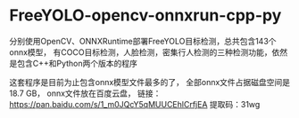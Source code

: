# FreeYOLO-opencv-onnxrun-cpp-py
分别使用OpenCV、ONNXRuntime部署FreeYOLO目标检测，总共包含143个onnx模型，
有COCO目标检测，人脸检测，密集行人检测的三种检测功能，依然是包含C++和Python两个版本的程序

这套程序是目前为止包含onnx模型文件最多的了，
全部onnx文件占据磁盘空间是18.7 GB， onnx文件放在百度云盘，
链接：https://pan.baidu.com/s/1_m0JQcY5qMUUCEhlCrfjEA 
提取码：31wg
